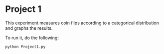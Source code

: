 # Project 1
This experiment measures coin flips according to a categorical distribution and graphs the results.

To run it, do the following:
```
python Project1.py
```